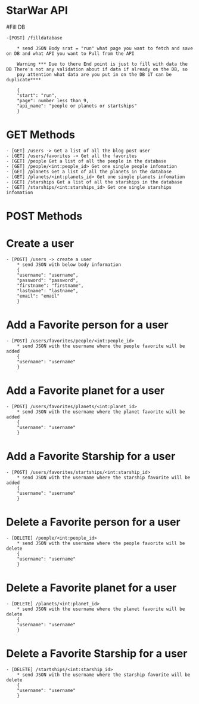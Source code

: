 # StarWar API

#Fill DB

    -[POST] /filldatabase

        * send JSON Body srat = "run" what page you want to fetch and save on DB and what API you want to Pull from the API
       
        Warning *** Due to there End point is just to fill with data the DB There's not any validation about if data if already on the DB, so 
        pay attention what data are you put in on the DB iT can be duplicate****

        {
        "start": "run",
        "page": number less than 9,
        "api_name": "people or planets or startships"
        }

# GET Methods

    - [GET] /users -> Get a list of all the blog post user
    - [GET] /users/favorites -> Get all the favorites
    - [GET] /people Get a list of all the people in the database
    - [GET] /people/<int:people_id> Get one single people infomation
    - [GET] /planets Get a list of all the planets in the database
    - [GET] /planets/<int:planets_id> Get one single planets infomation
    - [GET] /starships Get a list of all the starships in the database
    - [GET] /starships/<int:starships_id> Get one single starships infomation

# POST Methods

# Create a user

    - [POST] /users -> create a user
        * send JSON with below body information
        {
        "username": "username",
        "password": "password",
        "firstname": "firstname",
        "lastname": "lastname",
        "email": "email"
        }

<!-- # Create a Favorite for a user

    - [POST] /users/favorites -> create a favorite for a specific user
        * send JSON with below body information
        {
        "username": "usename",
        "people_id": [people id],
        "planet_id": [planets id],
        "starship_id": [starships id]
        } -->

# Add a Favorite person for a user

    - [POST] /users/favorites/people/<int:people_id>
        * send JSON with the username where the people favorite will be added
        {
        "username": "username"
        }
# Add a Favorite planet for a user

    - [POST] /users/favorites/planets/<int:planet_id>
        * send JSON with the username where the planet favorite will be added
        {
        "username": "username"
        }

# Add a Favorite Starship for a user

    - [POST] /users/favorites/startships/<int:starship_id>
        * send JSON with the username where the starship favorite will be added
        {
        "username": "username"
        }

# Delete a Favorite person for a user

    - [DELETE] /people/<int:people_id>
        * send JSON with the username where the people favorite will be delete
        {
        "username": "username"
        }
# Delete a Favorite planet for a user

    - [DELETE] /planets/<int:planet_id>
        * send JSON with the username where the planet favorite will be delete
        {
        "username": "username"
        }

# Delete a Favorite Starship for a user

    - [DELETE] /startships/<int:starship_id>
        * send JSON with the username where the starship favorite will be delete
        {
        "username": "username"
        }

    